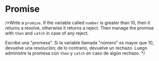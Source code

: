 # Promise

/*Write a `promise`. If the variable called `number` is greater than 10, then it returns a resolve, otherwise it returns a reject.
Then manage the promise with `then` and `catch` in case of any reject.

Escribe una "promesa". Si la variable llamada "número" es mayor que 10, devuelve una resolución; de lo contrario, devuelve un rechazo.
Luego administre la promesa con `then` y `catch` en caso de algún rechazo.
*/
